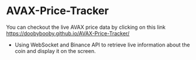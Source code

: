 # AVAX-Price-Tracker

You can checkout the live AVAX price data by clicking on this link
https://doobybooby.github.io/AVAX-Price-Tracker/

* Using WebSocket and Binance API to retrieve live information about the coin and display it on the screen.

